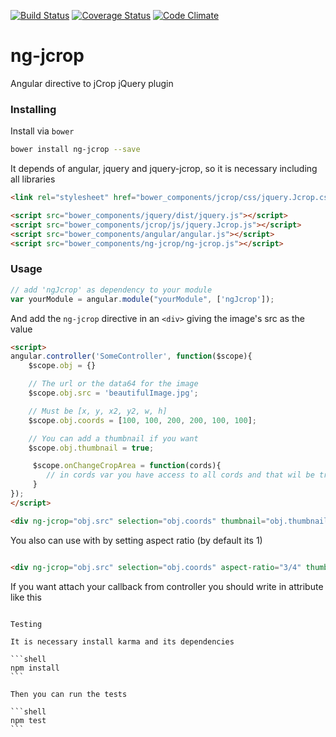 [![Build Status](https://travis-ci.org/andrefarzat/ng-jcrop.svg?branch=master)](https://travis-ci.org/andrefarzat/ng-jcrop)
[![Coverage Status](https://coveralls.io/repos/andrefarzat/ng-jcrop/badge.png)](https://coveralls.io/r/andrefarzat/ng-jcrop)
[![Code Climate](https://codeclimate.com/github/andrefarzat/ng-jcrop/badges/gpa.svg)](https://codeclimate.com/github/andrefarzat/ng-jcrop)

ng-jcrop
========

Angular directive to jCrop jQuery plugin


### Installing

Install via `bower`

```sh
bower install ng-jcrop --save
```


It depends of angular, jquery and jquery-jcrop, so it is necessary including all libraries

```html
<link rel="stylesheet" href="bower_components/jcrop/css/jquery.Jcrop.css" />

<script src="bower_components/jquery/dist/jquery.js"></script>
<script src="bower_components/jcrop/js/jquery.Jcrop.js"></script>
<script src="bower_components/angular/angular.js"></script>
<script src="bower_components/ng-jcrop/ng-jcrop.js"></script>
```

### Usage

```js
// add 'ngJcrop' as dependency to your module
var yourModule = angular.module("yourModule", ['ngJcrop']);
```

And add the `ng-jcrop` directive in an `<div>` giving the
image's src as the value
```html
<script>
angular.controller('SomeController', function($scope){
    $scope.obj = {}

    // The url or the data64 for the image
    $scope.obj.src = 'beautifulImage.jpg';

    // Must be [x, y, x2, y2, w, h]
    $scope.obj.coords = [100, 100, 200, 200, 100, 100];

    // You can add a thumbnail if you want
    $scope.obj.thumbnail = true;

     $scope.onChangeCropArea = function(cords){
        // in cords var you have access to all cords and that wil be trigered all time when user interact with crop area
     }
});
</script>
```
```html
<div ng-jcrop="obj.src" selection="obj.coords" thumbnail="obj.thumbnail"></div>
```

You also can use with by setting aspect ratio (by default its 1)
```html

<div ng-jcrop="obj.src" selection="obj.coords" aspect-ratio="3/4" thumbnail="obj.thumbnail"></div>
```
If you want  attach your callback from controller you should write in attribute like this

<div ng-jcrop="obj.src" selection="obj.coords" aspect-ratio="3/4"  thumbnail="obj.thumbnail" on-change-fn="onChangeCropArea(cords)"></div>

````

Testing

It is necessary install karma and its dependencies

```shell
npm install
```

Then you can run the tests

```shell
npm test
```

